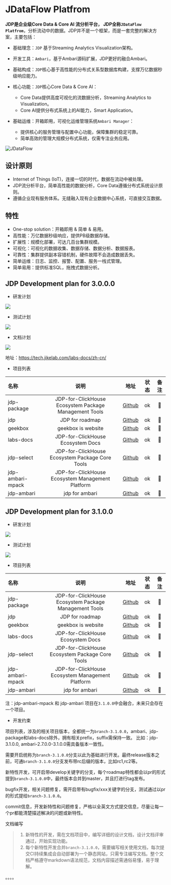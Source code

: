 # JDataFlow Platfrom

**JDP是企业级Core Data & Core AI 流分析平台， JDP全称`JDataFlow Platfrom`**，分析流动中的数据。JDP并不是一个框架，而是一套完整的解决方案，主要包括：

- 基础理念：`JDP` 基于Streaming Analytics Visualization架构。
- 开发工具：`Ambari`，基于Ambari源码扩展，JDP更好的融合Ambari。
- 基础构成：`JDP`核心基于高性能的分布式关系型数据库构建，支撑万亿数据秒级响应能力。
- 核心功能：`JDP`核心Core Data & Core AI：
    + Core Data提供高度可视化的流数据分析，Streaming Analytics to Visualization。
    + Core AI提供分布式系统上的AI能力，Smart Application。

- 基础运维：开箱即用，可视化运维管理系统`Ambari Manager`：
    + 提供核心的服务管理与配置中心功能，保障集群的稳定可靠。
    + 简单高效的管理大规模分布式系统，仅需专注业务应用。

![JDataFlow](https://tech.jikelab.com/labs-docs/zh-cn/docs/intro/img/JDataFlow-Pratfrom.png)

## 设计原则

- Internet of Things (IoT)，连接一切的时代，数据在流动中被处理。
- JDP流分析平台，简单高性能的数据分析，Core Data遵循分布式系统设计原则。
- 遵循企业现有服务体系。无缝融入现有企业数据中心系统，可直接交互数据。

## 特性

- One-stop solution：开箱即用 & 简单 & 易用。
- 高性能：万亿数据秒级响应，提供PB级数据存储。
- 扩展性：规模化部署，可达几百台集群规模。
- 可视化：可视化的数据收集、数据存储、数据分析、数据报表。
- 可靠性：集群提供副本容错机制，硬件故障不会造成数据丢失。
- 简单运维：日志、监控、报警、配置、服务一栈式管理。
- 简单易用：提供标准SQL，拖拽式数据分析。

## JDP Development plan for 3.0.0.0 

* 研发计划

![](https://github.com/jikelab/jdp/raw/master/img/jdp-3-0-0-0-develop-plan.png)

* 测试计划

![](https://github.com/jikelab/jdp/raw/master/img/jdp-3-0-0-0-testing.png)

* 文档计划

![](https://github.com/jikelab/jdp/raw/master/img/jdp-3-0-0-0-doc.png)

地址：https://tech.jikelab.com/labs-docs/zh-cn/

* 项目列表

| 名称 | 说明 | 地址 |  状态 | 备注 | 
| :--- | :----: | :----: | :----: | :----: |
| jdp-package | JDP-for-ClickHouse Ecosystem Package Management Tools | [Github](https://github.com/jikelab/jdp-package) | ok |  :seedling: |
| jdp | JDP for roadmap | [Github](https://github.com/jikelab/jdp) | ok |  :seedling: |
| geekbox | geekbox is website | [Github](https://github.com/jikelab/geekbox) | ok |  :seedling: |
| labs-docs | JDP-for-ClickHouse Ecosystem Docs | [Github](https://github.com/jikelab/labs-docs) | ok |  :seedling: |
| jdp-select | JDP-for-ClickHouse Ecosystem Package Core Tools | [Github](https://github.com/jikelab/jdp-select) | ok |  :seedling: |
| jdp-ambari-mpack | JDP-for-ClickHouse Ecosystem Management Platform | [Github](https://github.com/jikelab/jdp-ambari-mpack) | ok |  :seedling: |
| jdp-ambari | jdp for ambari | [Github](https://github.com/jikelab/jdp-ambari) | ok |  :seedling: |

## JDP Development plan for 3.1.0.0 

* 研发计划

![](https://github.com/jikelab/jdp/raw/master/img/jdp-3-1-0-0-develop-plan.png)

* 测试计划

![](https://github.com/jikelab/jdp/raw/master/img/jdp-3-1-0-0-testing.png)

* 项目列表

| 名称 | 说明 | 地址 |  状态 | 备注 | 
| :--- | :----: | :----: | :----: | :----: |
| jdp-package | JDP-for-ClickHouse Ecosystem Package Management Tools | [Github](https://github.com/jikelab/jdp-package) | ok |  :seedling: |
| jdp | JDP for roadmap | [Github](https://github.com/jikelab/jdp) | ok |  :seedling: |
| geekbox | geekbox is website | [Github](https://github.com/jikelab/geekbox) | ok |  :seedling: |
| labs-docs | JDP-for-ClickHouse Ecosystem Docs | [Github](https://github.com/jikelab/labs-docs) | ok |  :seedling: |
| jdp-select | JDP-for-ClickHouse Ecosystem Package Core Tools | [Github](https://github.com/jikelab/jdp-select) | ok |  :seedling: |
| jdp-ambari-mpack | JDP-for-ClickHouse Ecosystem Management Platform | [Github](https://github.com/jikelab/jdp-ambari-mpack) | ok |  :seedling: |
| jdp-ambari | jdp for ambari | [Github](https://github.com/jikelab/jdp-ambari) | ok |  :seedling: |

注：jdp-ambari-mpack 和 jdp-ambari 项目在`3.1.0.0`中会融合，未来只会存在一个项目。

* 开发约束

项目列表，涉及的相关项目版本，全都统一为`branch-3.1.0.0`，ambari、jdp-package和labs-docs除外，拥有相关prefix，suffix需保持一致。
比如：jdp-3.1.0.0, ambari-2.7.0.0-3.1.0.0需具备版本一致性。

需要开启统称为`branch-3.1.0.0`分支以此为基础进行开发。最终release版本之前，可通`branch-3.1.0.0`分支发布带rc后缀的版本，比如rc1,rc2等。

新特性开发，可开启带develop关键字的分支，每个roadmap特性都会以pr的形式提到`branch-3.1.0.0`中，最终版本合并到master，并且打进行tag发布。

bugfix开发，相关问题修复，需开启带有bugfix/xxx关键字的分支，测试通过以pr的形式提给`branch-3.1.0.0`。

commit信息，开发新特性和问题修复，严格以全英文方式提交信息，尽量让每一个pr都能清楚描述解决的问题或新特性。

文档编写

> 1. 新特性的开发，需在文档项目中，编写详细的设计文档，设计文档评审通过，开始实现功能。
> 2. 每个新特性开发合并`branch-3.1.0.0`，需要编写相关使用文档，每次提交CI持续集成会自动部署为一个静态网站，只需专注编写文档。整个文档严格遵守markdown语法规范，文档内容描述需通俗易懂，易于理解。

。。。。
